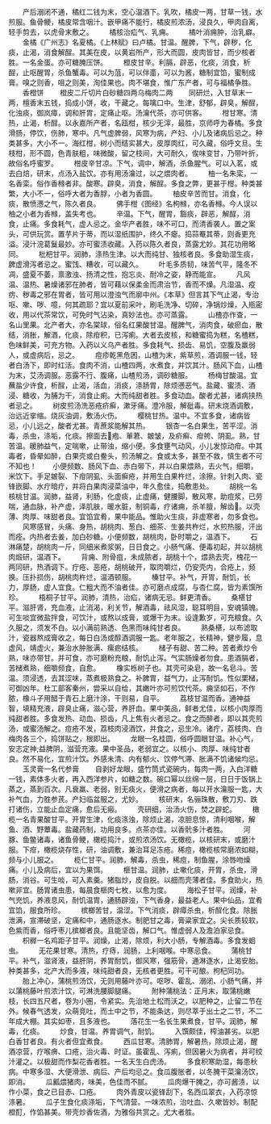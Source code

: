 <!-- { "loadSidebar": true } -->
　　产后溺闭不通，橘红二钱为末，空心温酒下。乳吹，橘皮一两，甘草一钱，水煎服。鱼骨鲠，橘皮常含咽汁。嵌甲痛不能行，橘皮煎浓汤，浸良久，甲肉自离，轻手剪去，以虎骨末敷之。
　　橘核治疝气、乳痈。
　　橘叶消痈肿，治乳癖。
　　金橘《广州志》名夏橘。《上林赋》曰卢橘。甘温。醒脾，下气，辟秽，化痰，止渴，消食解酲。其美在皮，以黄岩所产，形大而圆，皮肉皆甘，而少核者胜。一名金蛋。亦可糖腌压饼。
　　橙皮甘辛。利膈，辟恶，化痰，消食，析酲，止呕醒胃，杀鱼蟹毒。可以为菹，可以伴齑，可以为酱，糖制宜馅，蜜制成膏。嗅之则香，咀之则美，洵佳果也。肉不堪食，惟广东产者，可与福橘争胜。
　　香橙饼
　　橙皮二斤切片白砂糖四两乌梅肉二两
　　同研烂，入甘草末一两，檀香末五钱，捣成小饼，收，干藏之。每噙口中。生津，舒郁，辟臭，解酲，化浊痰，御岚瘴，调和肝胃，定痛止呕。汤瀹代茶，亦可供客。
　　柑甘寒。清热，止渴，析酲。以永嘉所产者，名瓯柑，核少无滓，最胜，京师呼为春橘。多食滑肠，停饮，伤肺，寒中。凡气虚脾弱，风寒为病，产妇、小儿及诸病后忌之。种类甚多，大小不一。海红柑，树小而结实甚大，皮厚肉红，可久藏，俗呼文旦。生枝柑，形不圆，色青肤粗，味微酸，留之枝间，大可耐久，俟味变甘，乃带叶折，故俗名呼蜜罗。
　　柑皮辛甘凉。下气，调中，解酒，杀鱼腥气。可以入茗，或去白焙，研末，点汤入盐饮。亦有用汤瀹过，以之煨肉者。
　　柚一名朱栾，一名香栾。俗作香橼者非。酸寒。辟臭，消食，解酲。多食之弊，更甚于柑。种类甚繁，大小不一，俗呼大者为香脬，小者为香圆。
　　柚皮辛苦而甘。消食，化痰，散愤懑之气，陈久者良。
　　佛手柑《图经》名枸橼，亦名香橼。今人误以柚之小者为香橼，盖失考也。
　　辛温。下气，醒胃，豁痰，辟恶，解酲，消食，止痛。多食耗气，虚人忌之。金华产者胜，味不可口，而清香袭人。置之案头，可供玩赏。置芋片于蒂，而以湿纸围护，终久不瘪。捣蒜罨其蒂，则香更充溢。浸汁浣葛鬕最妙。亦可蜜渍收藏。入药以陈久者良，蒸露尤妙。其花功用略同。
　　枇杷甘平。润肺，涤热生津。以大而纯甘、独核者良。多食助湿生痰，脾虚滑泻者忌之。蜜饯、糟收，可以藏久。
　　叶毛多质韧，味苦气平，隆冬不凋，盛夏不萎，禀激浊、扬清之性，抱忘炎、耐冷之姿，静而能宣。
　　凡风温、温热、暑燥诸邪在肺者，皆可藉以保柔金而肃治节，香而不燥。凡湿温、疫疠、秽毒之邪在胃者，皆可用以澄浊气而廓中州。《本草》但言其下气止渴，专治呕、嗽、哕、噫，何其疏耶？宜以夏前采叶，刷毛洗净、切碎，净锅炒燥，入瓶密收，用以代茶常饮，可免时气沾染，真妙法也。亦可蒸露。
　　山楂亦作查，一名山里果。北产者大，亦名棠球，俗名红果酸甘温。醒脾气，消肉食，破瘀血，散结，消胀，解酒，化痰，除疳积，已泻痢。大者去皮核，和糖蜜捣为糕，名楂糕，色味鲜美，可充方物。入药以义乌产者胜。多食耗气、损齿、易饥，空腹及羸弱人，或虚病后，忌之。
　　痘疹乾黑危困，山楂为末，紫草煎，酒调服一钱，轻者白汤下，即时红活。食肉不消，山楂四两，水煮食，并饮其汁。肠风下血，山楂为末，艾汤调服。恶露不行、腹痛，山楂煎汤，调砂糖服。
　　杨梅甘酸温。宜蘸盐少许食，析酲，止渴，活血，消痰，涤肠胃，除烦懑恶气。盐藏、蜜渍、酒浸、糖收，为脯为干，消食止痢。大而纯甜者胜。多食动血。酸者尤甚，诸病挟热者忌之。
　　树皮煎汤洗恶疮疥癣，漱牙痛。澄冷服，解砒毒。研末烧酒调敷，治远近挛缩。烧灰油调，敷汤火伤。
　　樱桃甘热。温中。不宜多食，诸病皆忌，小儿远之，酸者尤甚。青蔗浆能解其热。
　　银杏一名白果生，苦平涩。消毒，杀虫，涤垢，化痰。擦面去􏫖疱、莗莙、皴皱，及疥癣、疳舿、阴虱。熟，甘苦温。暖肺益气，定喘嗽，止带浊，缩小便。多食壅气动风，小儿发惊动疳。中其毒者，昏晕如醉，白果壳或白鲞头，煎汤解之。食或太多，甚至不救，慎生者不可不知也！
　　小便频数、肠风下血、赤白带下，并以白果煨熟，去火气，细嚼，米饮下。手足皴裂、下疳阴虱、头面癣疮，并用生白果杵烂，涂擦。针刺入肉、瓷锋嵌脚、水疔暗疔，并将白果肉浸菜油中，年久愈佳，捣敷患处。
　　胡桃一名核桃甘温。润肺，益肾，利肠，化虚痰，止虚痛，健腰脚，散风寒，助痘浆，已劳喘，通血脉，补产虚，泽肌肤，暖水脏，制铜毒，疗诸痈，杀羊膻，解齿􌜣。以壳薄、肉厚、味甜者良。宜馅宜肴，果中能品。惟助火生痰，非虚寒者，勿多食也。
　　风寒感冒，头痛、身热，胡桃肉、葱白、细茶、生姜共杵烂，水煎热服，汗出而痊。内热者去姜，加白砂糖。小便频数，胡桃肉，卧时嚼之，温酒下。
　　石淋痛楚，胡桃肉一斤，同细米煮浆粥，日日食之。小肠气痛、便毒初起，并以胡桃肉煅研，温酒下。
　　背痈、附骨疽，未成脓者，胡桃十个，煨熟去壳，槐花一两同研，热酒调下。疔疮、恶疮，胡桃破开，取肉嚼烂，仍安壳内，合疮上，频换。压扑损伤，胡桃肉杵烂，温酒顿服。
　　榛甘平。补气，开胃，耐饥，长力，厚肠，虚人宜食。仁粗大而不油者佳。亦可磨点成腐，与杏仁腐，皆为素馔所珍。
　　梧桐子甘平。润肺，清热，治疝，诸病无忌。鲜更清香。
　　桑椹甘平。滋肝肾，充血液，止消渴，利关节，解酒毒，祛风湿，聪耳明目，安魂镇魄。可生啖宜微盐拌食，可饮汁，或熬以成膏，或爆干为末。设逢歉岁，可充粮食。久久服之，须发不白。以小满前熟透、色黑而味纯甘者良。
　　熟桑椹，以布滤取汁，瓷器熬成膏收之，每日白汤或醇酒调服一匙。老年服之，长精神，健步履，息虚风，靖虚火，兼治水肿胀满、瘰疬结核。
　　槠子有甜、苦二种。苦者煮炒令熟，味亦带甘。并可食，亦可磨粉充粮，耐饥止泻。气实肠燥者勿食。患酒膈者，苦槠煮熟，细嚼频食，自愈。
　　橡实栎树子也。其壳可染皂，故一名皂斗。苦温。须浸透，去其涩味，蒸煮极熟食之。补脾胃，益气力，止泻耐饥。性似栗槠，可御凶年。杜工部客秦州，尝采以自给，其嫩叶亦可煎饮代茶。痈坚如石，不作脓，橡斗子用醋于青石上磨汁涂，干则易，自平。
　　荔枝甘温而香。通神益智，填精充液，辟臭止痛，滋心营，养肝血。果中美品，鲜者尤佳，以核小肉厚而纯甜者胜。多食发热、动血、损齿，凡上焦有火者忌之。食之而醉者，即以其壳煎汤，或蜜汤解之。痘疮不发，荔枝肉浸酒饮，并食之，忌生冷。诸疔，荔枝肉、白梅肉各三个，捣饼贴之，根即出。
　　龙眼一名桂圆，俗呼圆眼甘温。补心气，安志定神;益脾阴，滋营充液。果中圣品，老弱宜之。以核小、肉厚、味纯甘者良。然不易化，宜煎汁饮。外感未清、内有郁火、饮停气滞、胀满不饥诸候均忌。
　　玉灵膏一名代参膏
　　自剥好龙眼，盛竹筒式瓷碗内，每肉一两，入白洋糖一钱，素体多火者，再入西洋参片，如糖之数。碗口幂以丝绵一层，日日于饭锅上蒸之，蒸到百次。凡衰羸、老弱，别无痰火，便滑之病者，每以开水瀹服一匙，大补气血，力胜参芪。产妇临盆服之，尤妙。
　　核研末，名骊珠散，敷刀刃、跌打诸伤，立能止血定痛，愈后无瘢。
　　壳研细，治汤火伤，焚之辟蛇。
　　橄榄一名青果酸甘平。开胃生津，化痰涤浊，除烦止渴，凉胆息惊，清利咽喉，解鱼、酒、野蕈毒。盐藏药制，功用良多。点茶亦佳。以香骮多汁者胜。
　　河豚、鱼鳖诸毒，诸鱼骨鲠，橄榄捣汁，或煎浓汤饮。无橄榄，以核研末，或磨汁服。下疳，橄榄烧存性，研，油调敷，兼治耳足冻疮。稀痘，橄榄核常磨浓如糊，频与小儿服之。
　　榄仁甘平。润肺，解毒，杀虫，稀痘，制鱼腥，涂唇吻燥痛。小儿及病后，宜以为果饵。
　　榧甘温。润肺，止嗽化痰，开胃，杀虫，滑肠，消谷。可生啖，可入素羹。猪脂炒，皮自脱。以细而壳薄者佳。多食助火，热嗽非宜。肠胃诸虫患，每晨食榧肉七枚，以愈为度。
　　海松子甘平。润燥，补气充饥，养液息风，耐饥温胃，通肠辟浊，下气香身，最益老人。果中仙品，宜肴宜馅，服食所珍。
　　槟榔苦甘，温涩。下气消痰，辟瘴杀虫，析酲化食。除胀泄满，宣滞破坚，定痛和中，通肠逐水。制肥甘之毒，膏粱家宜之。尖长质较软，色紫而香，俗呼枣儿槟榔者良。且能坚齿，解口气。惟虚弱人及澹泊家忌食。
　　枳稺一名鸡距子甘平。润燥，止渴，除烦，利大小肠，专解酒毒。多食发蛔虫。
　　无花果甘寒。清热，疗痔，润肠，上利咽喉。中寒忌食。
　　蒲桃甘平。补气，滋肾液，益肝阴，养胃耐饥，御风寒，强筋骨，通淋逐水，止渴安胎。种类甚多，北产大而多液，味纯甜者良，无核者更胜。可干可酿。枸杞同功。
　　胎上冲心，蒲桃煎汤饮，无则用藤叶亦可。呕哕、霍乱、溺闭、小肠气痛，并以蒲桃藤叶煎浓汁饮，可淋洗腰脚腿痛。
　　附种蒲桃法：正月末，取蒲桃嫩枝，长四五尺者，卷为小圈，令紧实。先治地土松而沃之，以肥种之，止留二节在外。候春气透发，众萌竞吐，而土中之节，不能条达，则尽萃于出土之二节，不二年成大棚。其实如枣，且多液也。
　　落花生一名长生果煮食，甘平。润肺，解毒，化痰。
　　炒食，甘温。养胃调气，耐饥。
　　入馔颇佳，榨油甚劣。以肥白香甘者良。有火者但宜煮食。
　　西瓜甘寒。清肺胃，解暑热，除烦止渴，醒酒凉营，疗喉痹、口疮，治火毒、时证。虽霍乱、泻痢，但因暑火为病者，并可绞汁灌之。以极甜而作梨花香者胜。一名天生白虎汤。
　　多食积寒助湿，每患秋病。中寒多湿、大便滑泄、病后、产后均忌之。食瓜腹胀者，以冬腌干菜瀹汤饮，即消。
　　瓜瓤煨猪肉，味美，色佳而不腻。
　　瓜肉爆干腌之，亦可酱渍，以作小菜，食之已目赤、口疮。
　　肉外青皮以瓷锋刮下，名西瓜翠衣，入药凉惊涤暑。
　　瓜子生食化痰涤垢，下气清营。一味浓煎，治吐血、久嗽皆妙。制配橙酊，作馅甚美。带壳炒香佐酒，为雅俗共赏之。尤大者胜。
